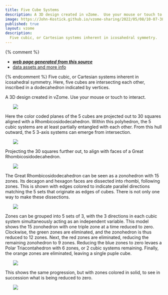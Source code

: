 ```yaml
---
title: Five Cube Systems
description: A 3D design created in vZome.  Use your mouse or touch to interact.
image: https://John-Kostick.github.io/vzome-sharing/2022/05/08/10-07-38-Five-Cube-Systems/Five-Cube-Systems.png
published: true
layout: vzome
description:
  Five cubic, or Cartesian systems inherent in icosahedral symmetry.
---
```


{% comment %}
 - [***web page generated from this source***](<https://John-Kostick.github.io/vzome-sharing/2022/05/08/Five-Cube-Systems-10-07-38.html>)
 - [data assets and more info](<https://github.com/John-Kostick/vzome-sharing/tree/main/2022/05/08/10-07-38-Five-Cube-Systems/>)
 
{% endcomment %}
  Five cubic, or Cartesian systems inherent in icosahedral symmetry.  Here, five cubes are intersecting each other, inscribed in a dodecahedron indicated by vertices.  

A 3D design created in vZome.  Use your mouse or touch to interact.

<vzome-viewer style="width: 87%; height: 60vh; margin: 5%"
       src="https://John-Kostick.github.io/vzome-sharing/2022/05/08/10-07-38-Five-Cube-Systems/Five-Cube-Systems.vZome" >
  <img src="https://John-Kostick.github.io/vzome-sharing/2022/05/08/10-07-38-Five-Cube-Systems/Five-Cube-Systems.png" />
</vzome-viewer>

Here the color coded planes of the 5 cubes are projected out to 30 squares aligned with a Rhombicosidodecahedron.  Within this polyhedron, the 5 cubic systems are at least partially entangled with each other.  From this hull outward, the 5 3-axis systems can emerge from intersection.  

<vzome-viewer style="width: 87%; height: 60vh; margin: 5%"
      src="https://John-Kostick.github.io/vzome-sharing/2022/05/08/10-08-46-Rhombicosidodeca/Rhombicosidodeca.vZome" >
 <img src="https://John-Kostick.github.io/vzome-sharing/2022/05/08/10-08-46-Rhombicosidodeca/Rhombicosidodeca.png" />
</vzome-viewer>

Projecting the 30 squares further out, to align with faces of a Great Rhombicosidodecahedron.  

<vzome-viewer style="width: 87%; height: 60vh; margin: 5%"
      src="https://John-Kostick.github.io/vzome-sharing/2022/05/08/10-39-14-Five-Cube-expansion/Five-Cube-expansion.vZome" >
 <img src="https://John-Kostick.github.io/vzome-sharing/2022/05/08/10-39-14-Five-Cube-expansion/Five-Cube-expansion.png" />
</vzome-viewer>

The Great Rhombicosidodecahedron can be seen as a zonohedron with 15 zones. Its decagon and hexagon faces are dissected into rhombi, following zones. This is shown with edges colored to indicate parallel directions matching the 5 sets that originate as edges of cubes.  There is not only one way to make these dissections.

<vzome-viewer style="width: 87%; height: 60vh; margin: 5%"
      src="https://John-Kostick.github.io/vzome-sharing/2022/05/08/10-40-16-Five-cube-zonohedron/Five-cube-zonohedron.vZome" >
 <img src="https://John-Kostick.github.io/vzome-sharing/2022/05/08/10-40-16-Five-cube-zonohedron/Five-cube-zonohedron.png" />
</vzome-viewer>

Zones can be grouped into 5 sets of 3, with the 3 directions in each cubic system simultaneously acting as an independent variable.  This model shows the 15 zonohedron with one triple zone at a time reduced to zero.  Clockwise, the green zones are eliminated, and the zonohedron is thus reduced to 12 zones.  Next, the red zones are eliminated, reducing the remaining zonohedron to 9 zones.  Reducing the blue zones to zero levaes a Polar Triacontahedron with 6 zones, or 2 cubic systems remaining.  Finally, the orange zones are eliminated, leaving a single puple cube.  

<vzome-viewer style="width: 87%; height: 60vh; margin: 5%"
      src="https://John-Kostick.github.io/vzome-sharing/2022/05/08/10-50-17-5-cube-zones/5-cube-zones.vZome" >
 <img src="https://John-Kostick.github.io/vzome-sharing/2022/05/08/10-50-17-5-cube-zones/5-cube-zones.png" />
</vzome-viewer>

This shows the same progression, but with zones colored in solid, to see in succession what is being reduced to zero.

<vzome-viewer style="width: 87%; height: 60vh; margin: 5%"
      src="https://John-Kostick.github.io/vzome-sharing/2022/05/08/10-54-27-5-cube-zones-2/5-cube-zones-2.vZome" >
 <img src="https://John-Kostick.github.io/vzome-sharing/2022/05/08/10-54-27-5-cube-zones-2/5-cube-zones-2.png" />
</vzome-viewer>

